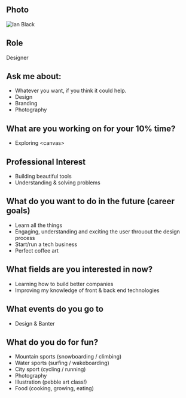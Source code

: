 ## Photo
![Ian Black](https://secure.gravatar.com/avatar/74e2778270b85e93630053bcae261148?s=400&r=pg&d=retro&v=1448022082696?size=200)

## Role
Designer

## Ask me about:
- Whatever you want, if you think it could help.
- Design
- Branding
- Photography

## What are you working on for your 10% time?
- Exploring \<canvas\>

## Professional Interest
- Building beautiful tools
- Understanding & solving problems

## What do you want to do in the future (career goals)
- Learn all the things
- Engaging, understanding and exciting the user throuout the design process
- Start/run a tech business
- Perfect coffee art

## What fields are you interested in now?
- Learning how to build better companies
- Improving my knowledge of front & back end technologies

## What events do you go to
- Design & Banter

## What do you do for fun?
- Mountain sports (snowboarding / climbing)
- Water sports (surfing / wakeboarding)
- City sport (cycling / running)
- Photography
- Illustration (pebble art class!)
- Food (cooking, growing, eating)
